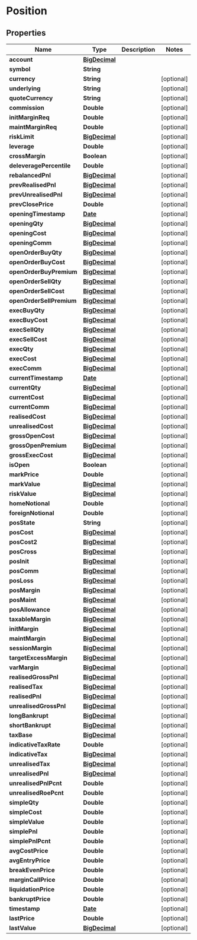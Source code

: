
# Position

## Properties
Name | Type | Description | Notes
------------ | ------------- | ------------- | -------------
**account** | [**BigDecimal**](BigDecimal.md) |  | 
**symbol** | **String** |  | 
**currency** | **String** |  |  [optional]
**underlying** | **String** |  |  [optional]
**quoteCurrency** | **String** |  |  [optional]
**commission** | **Double** |  |  [optional]
**initMarginReq** | **Double** |  |  [optional]
**maintMarginReq** | **Double** |  |  [optional]
**riskLimit** | [**BigDecimal**](BigDecimal.md) |  |  [optional]
**leverage** | **Double** |  |  [optional]
**crossMargin** | **Boolean** |  |  [optional]
**deleveragePercentile** | **Double** |  |  [optional]
**rebalancedPnl** | [**BigDecimal**](BigDecimal.md) |  |  [optional]
**prevRealisedPnl** | [**BigDecimal**](BigDecimal.md) |  |  [optional]
**prevUnrealisedPnl** | [**BigDecimal**](BigDecimal.md) |  |  [optional]
**prevClosePrice** | **Double** |  |  [optional]
**openingTimestamp** | [**Date**](Date.md) |  |  [optional]
**openingQty** | [**BigDecimal**](BigDecimal.md) |  |  [optional]
**openingCost** | [**BigDecimal**](BigDecimal.md) |  |  [optional]
**openingComm** | [**BigDecimal**](BigDecimal.md) |  |  [optional]
**openOrderBuyQty** | [**BigDecimal**](BigDecimal.md) |  |  [optional]
**openOrderBuyCost** | [**BigDecimal**](BigDecimal.md) |  |  [optional]
**openOrderBuyPremium** | [**BigDecimal**](BigDecimal.md) |  |  [optional]
**openOrderSellQty** | [**BigDecimal**](BigDecimal.md) |  |  [optional]
**openOrderSellCost** | [**BigDecimal**](BigDecimal.md) |  |  [optional]
**openOrderSellPremium** | [**BigDecimal**](BigDecimal.md) |  |  [optional]
**execBuyQty** | [**BigDecimal**](BigDecimal.md) |  |  [optional]
**execBuyCost** | [**BigDecimal**](BigDecimal.md) |  |  [optional]
**execSellQty** | [**BigDecimal**](BigDecimal.md) |  |  [optional]
**execSellCost** | [**BigDecimal**](BigDecimal.md) |  |  [optional]
**execQty** | [**BigDecimal**](BigDecimal.md) |  |  [optional]
**execCost** | [**BigDecimal**](BigDecimal.md) |  |  [optional]
**execComm** | [**BigDecimal**](BigDecimal.md) |  |  [optional]
**currentTimestamp** | [**Date**](Date.md) |  |  [optional]
**currentQty** | [**BigDecimal**](BigDecimal.md) |  |  [optional]
**currentCost** | [**BigDecimal**](BigDecimal.md) |  |  [optional]
**currentComm** | [**BigDecimal**](BigDecimal.md) |  |  [optional]
**realisedCost** | [**BigDecimal**](BigDecimal.md) |  |  [optional]
**unrealisedCost** | [**BigDecimal**](BigDecimal.md) |  |  [optional]
**grossOpenCost** | [**BigDecimal**](BigDecimal.md) |  |  [optional]
**grossOpenPremium** | [**BigDecimal**](BigDecimal.md) |  |  [optional]
**grossExecCost** | [**BigDecimal**](BigDecimal.md) |  |  [optional]
**isOpen** | **Boolean** |  |  [optional]
**markPrice** | **Double** |  |  [optional]
**markValue** | [**BigDecimal**](BigDecimal.md) |  |  [optional]
**riskValue** | [**BigDecimal**](BigDecimal.md) |  |  [optional]
**homeNotional** | **Double** |  |  [optional]
**foreignNotional** | **Double** |  |  [optional]
**posState** | **String** |  |  [optional]
**posCost** | [**BigDecimal**](BigDecimal.md) |  |  [optional]
**posCost2** | [**BigDecimal**](BigDecimal.md) |  |  [optional]
**posCross** | [**BigDecimal**](BigDecimal.md) |  |  [optional]
**posInit** | [**BigDecimal**](BigDecimal.md) |  |  [optional]
**posComm** | [**BigDecimal**](BigDecimal.md) |  |  [optional]
**posLoss** | [**BigDecimal**](BigDecimal.md) |  |  [optional]
**posMargin** | [**BigDecimal**](BigDecimal.md) |  |  [optional]
**posMaint** | [**BigDecimal**](BigDecimal.md) |  |  [optional]
**posAllowance** | [**BigDecimal**](BigDecimal.md) |  |  [optional]
**taxableMargin** | [**BigDecimal**](BigDecimal.md) |  |  [optional]
**initMargin** | [**BigDecimal**](BigDecimal.md) |  |  [optional]
**maintMargin** | [**BigDecimal**](BigDecimal.md) |  |  [optional]
**sessionMargin** | [**BigDecimal**](BigDecimal.md) |  |  [optional]
**targetExcessMargin** | [**BigDecimal**](BigDecimal.md) |  |  [optional]
**varMargin** | [**BigDecimal**](BigDecimal.md) |  |  [optional]
**realisedGrossPnl** | [**BigDecimal**](BigDecimal.md) |  |  [optional]
**realisedTax** | [**BigDecimal**](BigDecimal.md) |  |  [optional]
**realisedPnl** | [**BigDecimal**](BigDecimal.md) |  |  [optional]
**unrealisedGrossPnl** | [**BigDecimal**](BigDecimal.md) |  |  [optional]
**longBankrupt** | [**BigDecimal**](BigDecimal.md) |  |  [optional]
**shortBankrupt** | [**BigDecimal**](BigDecimal.md) |  |  [optional]
**taxBase** | [**BigDecimal**](BigDecimal.md) |  |  [optional]
**indicativeTaxRate** | **Double** |  |  [optional]
**indicativeTax** | [**BigDecimal**](BigDecimal.md) |  |  [optional]
**unrealisedTax** | [**BigDecimal**](BigDecimal.md) |  |  [optional]
**unrealisedPnl** | [**BigDecimal**](BigDecimal.md) |  |  [optional]
**unrealisedPnlPcnt** | **Double** |  |  [optional]
**unrealisedRoePcnt** | **Double** |  |  [optional]
**simpleQty** | **Double** |  |  [optional]
**simpleCost** | **Double** |  |  [optional]
**simpleValue** | **Double** |  |  [optional]
**simplePnl** | **Double** |  |  [optional]
**simplePnlPcnt** | **Double** |  |  [optional]
**avgCostPrice** | **Double** |  |  [optional]
**avgEntryPrice** | **Double** |  |  [optional]
**breakEvenPrice** | **Double** |  |  [optional]
**marginCallPrice** | **Double** |  |  [optional]
**liquidationPrice** | **Double** |  |  [optional]
**bankruptPrice** | **Double** |  |  [optional]
**timestamp** | [**Date**](Date.md) |  |  [optional]
**lastPrice** | **Double** |  |  [optional]
**lastValue** | [**BigDecimal**](BigDecimal.md) |  |  [optional]



